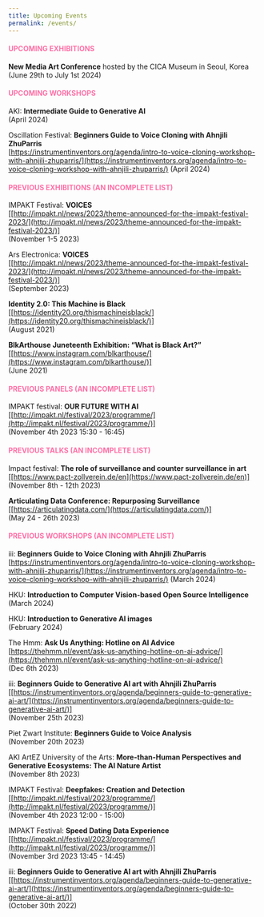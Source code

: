 ```yaml
---
title: Upcoming Events
permalink: /events/
---
```


<style>
  h4 {
    color: #FF70A6;
    /* Change this to your desired color */
    text-transform: uppercase;
  }
</style>

#### Upcoming Exhibitions

**New Media Art Conference** hosted by the CICA Museum in Seoul, Korea  
(June 29th to July 1st 2024)

#### Upcoming Workshops

AKI: **Intermediate Guide to Generative AI**  
(April 2024)

Oscillation Festival: **Beginners Guide to Voice Cloning with Ahnjili ZhuParris**  
[https://instrumentinventors.org/agenda/intro-to-voice-cloning-workshop-with-ahnjili-zhuparris/](https://instrumentinventors.org/agenda/intro-to-voice-cloning-workshop-with-ahnjili-zhuparris/)
(April 2024)

#### Previous Exhibitions (an incomplete list)

IMPAKT Festival: **VOICES**  
[[http://impakt.nl/news/2023/theme-announced-for-the-impakt-festival-2023/](http://impakt.nl/news/2023/theme-announced-for-the-impakt-festival-2023/)]  
(November 1-5 2023)

Ars Electronica: **VOICES**  
[[http://impakt.nl/news/2023/theme-announced-for-the-impakt-festival-2023/](http://impakt.nl/news/2023/theme-announced-for-the-impakt-festival-2023/)]  
(September 2023)

**Identity 2.0: This Machine is Black**  
[[https://identity20.org/thismachineisblack/](https://identity20.org/thismachineisblack/)]  
(August 2021)

**BlkArthouse Juneteenth Exhibition: “What is Black Art?”**  
[[https://www.instagram.com/blkarthouse/](https://www.instagram.com/blkarthouse/)]  
(June 2021)

#### Previous Panels (an incomplete list)

IMPAKT festival: **OUR FUTURE WITH AI**  
[[http://impakt.nl/festival/2023/programme/](http://impakt.nl/festival/2023/programme/)]  
(November 4th 2023 15:30 - 16:45)

#### Previous Talks (an incomplete list)

Impact festival: **The role of surveillance and counter surveillance in art**  
[[https://www.pact-zollverein.de/en](https://www.pact-zollverein.de/en)]  
(November 8th - 12th 2023)

**Articulating Data Conference: Repurposing Surveillance**  
[[https://articulatingdata.com/](https://articulatingdata.com/)]  
(May 24 - 26th 2023)

#### Previous Workshops (an incomplete list)

iii: **Beginners Guide to Voice Cloning with Ahnjili ZhuParris**  
[https://instrumentinventors.org/agenda/intro-to-voice-cloning-workshop-with-ahnjili-zhuparris/](https://instrumentinventors.org/agenda/intro-to-voice-cloning-workshop-with-ahnjili-zhuparris/)
(March 2024)

HKU: **Introduction to Computer Vision-based Open Source Intelligence**  
(March 2024)

HKU: **Introduction to Generative AI images**  
(February 2024)

The Hmm: **Ask Us Anything: Hotline on AI Advice**  
[https://thehmm.nl/event/ask-us-anything-hotline-on-ai-advice/](https://thehmm.nl/event/ask-us-anything-hotline-on-ai-advice/)  
(Dec 6th 2023)

iii: **Beginners Guide to Generative AI art with Ahnjili ZhuParris**  
[[https://instrumentinventors.org/agenda/beginners-guide-to-generative-ai-art/](https://instrumentinventors.org/agenda/beginners-guide-to-generative-ai-art/)]  
(November 25th 2023)

Piet Zwart Institute: **Beginners Guide to Voice Analysis**  
(November 20th 2023)

AKI ArtEZ University of the Arts: **More-than-Human Perspectives and Generative Ecosystems: The AI Nature Artist**  
(November 8th 2023)

IMPAKT Festival: **Deepfakes: Creation and Detection**  
[[http://impakt.nl/festival/2023/programme/](http://impakt.nl/festival/2023/programme/)]  
(November 4th 2023 12:00 - 15:00)

IMPAKT Festival: **Speed Dating Data Experience**  
[[http://impakt.nl/festival/2023/programme/](http://impakt.nl/festival/2023/programme/)]  
(November 3rd 2023 13:45 - 14:45)

iii: **Beginners Guide to Generative AI art with Ahnjili ZhuParris**  
[[https://instrumentinventors.org/agenda/beginners-guide-to-generative-ai-art/](https://instrumentinventors.org/agenda/beginners-guide-to-generative-ai-art/)]  
(October 30th 2022)
